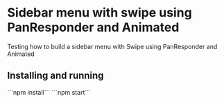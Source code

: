# Sidebar menu with swipe using PanResponder and Animated
Testing how to build a sidebar menu with Swipe using PanResponder and Animated

## Installing and running
´´´npm install´´´ 
´´´npm start´´´